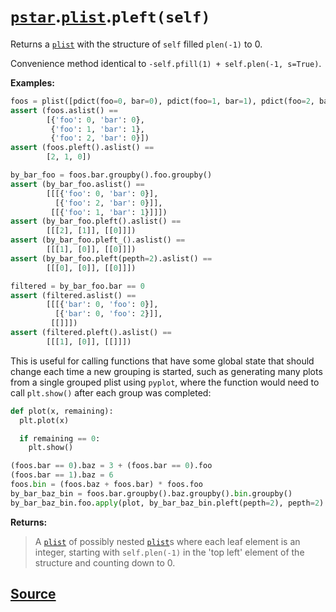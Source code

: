 # [`pstar`](./pstar.md).[`plist`](./pstar_plist.md).`pleft(self)`

Returns a [`plist`](./pstar_plist.md) with the structure of `self` filled `plen(-1)` to 0.

Convenience method identical to `-self.pfill(1) + self.plen(-1, s=True)`.

**Examples:**
```python
foos = plist([pdict(foo=0, bar=0), pdict(foo=1, bar=1), pdict(foo=2, bar=0)])
assert (foos.aslist() ==
        [{'foo': 0, 'bar': 0},
         {'foo': 1, 'bar': 1},
         {'foo': 2, 'bar': 0}])
assert (foos.pleft().aslist() ==
        [2, 1, 0])

by_bar_foo = foos.bar.groupby().foo.groupby()
assert (by_bar_foo.aslist() ==
        [[[{'foo': 0, 'bar': 0}],
          [{'foo': 2, 'bar': 0}]],
         [[{'foo': 1, 'bar': 1}]]])
assert (by_bar_foo.pleft().aslist() ==
        [[[2], [1]], [[0]]])
assert (by_bar_foo.pleft_().aslist() ==
        [[[1], [0]], [[0]]])
assert (by_bar_foo.pleft(pepth=2).aslist() ==
        [[[0], [0]], [[0]]])

filtered = by_bar_foo.bar == 0
assert (filtered.aslist() ==
        [[[{'bar': 0, 'foo': 0}],
          [{'bar': 0, 'foo': 2}]],
         [[]]])
assert (filtered.pleft().aslist() ==
        [[[1], [0]], [[]]])
```

This is useful for calling functions that have some global state that should
change each time a new grouping is started, such as generating many plots
from a single grouped plist using `pyplot`, where the function would need to
call `plt.show()` after each group was completed:
```python
def plot(x, remaining):
  plt.plot(x)

  if remaining == 0:
    plt.show()

(foos.bar == 0).baz = 3 + (foos.bar == 0).foo
(foos.bar == 1).baz = 6
foos.bin = (foos.baz + foos.bar) * foos.foo
by_bar_baz_bin = foos.bar.groupby().baz.groupby().bin.groupby()
by_bar_baz_bin.foo.apply(plot, by_bar_baz_bin.pleft(pepth=2), pepth=2)
```

**Returns:**

>    A [`plist`](./pstar_plist.md) of possibly nested [`plist`](./pstar_plist.md)s where each leaf element is an integer,
>    starting with `self.plen(-1)` in the 'top left' element of the structure
>    and counting down to 0.



## [Source](../pstar/pstar.py#L5314-L5374)